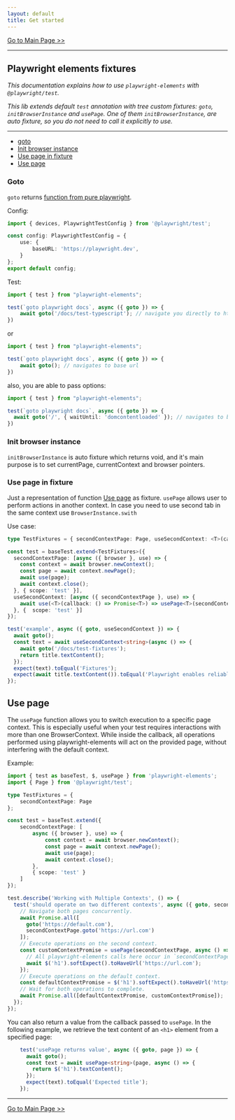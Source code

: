 ```yaml
---
layout: default
title: Get started
---
```

[Go to Main Page >>](./../README.md)
___
## Playwright elements fixtures

*This documentation explains how to use `playwright-elements` with `@playwright/test`.*

*This lib extends default `test` annotation with tree custom fixtures: `goto`, `initBrowserInstance` and `usePage`.
One of them `initBrowserInstance`, are auto fixture, so you do not need to call it explicitly to use.*
___
- [goto](#goto)
- [Init browser instance](#init-browser-instance)
- [Use page in fixture](#use-page-in-fixture)
- [Use page](#use-page)
### Goto

`goto` returns [function from pure playwright](https://playwright.dev/docs/api/class-page#page-goto).

Config:
```ts
import { devices, PlaywrightTestConfig } from '@playwright/test';

const config: PlaywrightTestConfig = {
    use: {
        baseURL: 'https://playwright.dev',
    }
};
export default config;
```
Test:
```ts
import { test } from "playwright-elements";

test(`goto playwright docs`, async ({ goto }) => {
    await goto('/docs/test-typescript'); // navigate you directly to https://playwright.dev/docs/test-typescript
})
```
or
```ts
import { test } from "playwright-elements";

test(`goto playwright docs`, async ({ goto }) => {
    await goto(); // navigates to base url
})
```
also, you are able to pass options:
```ts
import { test } from "playwright-elements";

test(`goto playwright docs`, async ({ goto }) => {
  await goto('/', { waitUntil: 'domcontentloaded' }); // navigates to base url
})

```

### Init browser instance

`initBrowserInstance` is auto fixture which returns void, and it's main purpose is to set currentPage,
currentContext and browser pointers.

### Use page in fixture
Just a representation of function [Use page](#use-page) as fixture.
`usePage` allows user to perform actions in another context. In case you need to use second tab
in the same context use `BrowserInstance.swith`

Use case:
```ts
type TestFixtures = { secondContextPage: Page, useSecondContext: <T>(callback: () => Promise<T>) => Promise<T> };

const test = baseTest.extend<TestFixtures>({
  secondContextPage: [async ({ browser }, use) => {
    const context = await browser.newContext();
    const page = await context.newPage();
    await use(page);
    await context.close();
  }, { scope: 'test' }],
  useSecondContext: [async ({ secondContextPage }, use) => {
    await use(<T>(callback: () => Promise<T>) => usePage<T>(secondContextPage, callback));
  }, {  scope: 'test' }]
});

test('example', async ({ goto, useSecondContext }) => {
  await goto();
  const text = await useSecondContext<string>(async () => {
    await goto('/docs/test-fixtures');
    return title.textContent();
  });
  expect(text).toEqual('Fixtures');
  expect(await title.textContent()).toEqual('Playwright enables reliable end-to-end testing for modern web apps.')
});
```

## Use page
The `usePage` function allows you to switch execution to a specific page context.
This is especially useful when your test requires interactions with more than one BrowserContext.
While inside the callback, all operations performed using playwright-elements will act on the provided page,
without interfering with the default context.


Example:

```ts
import { test as baseTest, $, usePage } from 'playwright-elements';
import { Page } from '@playwright/test';

type TestFixtures = {
    secondContextPage: Page
};

const test = baseTest.extend({
    secondContextPage: [
        async ({ browser }, use) => {
            const context = await browser.newContext();
            const page = await context.newPage();
            await use(page);
            await context.close();
        },
        { scope: 'test' }
    ]
});

test.describe('Working with Multiple Contexts', () => {
  test('should operate on two different contexts', async ({ goto, secondContextPage }) => {
    // Navigate both pages concurrently.
    await Promise.all([
      goto('https://default.com'),
      secondContextPage.goto('https://url.com')
    ]);
    // Execute operations on the second context.
    const customContextPromise = usePage(secondContextPage, async () => {
      // All playwright-elements calls here occur in `secondContextPage`.
      await $('h1').softExpect().toHaveUrl('https://url.com');
    });
    // Execute operations on the default context.
    const defaultContextPromise = $('h1').softExpect().toHaveUrl('https://default.com');
    // Wait for both operations to complete.
    await Promise.all([defaultContextPromise, customContextPromise]);
  });
});
```

You can also return a value from the callback passed to `usePage`.
In the following example, we retrieve the text content of an `<h1>` element from a specified page:

```ts
    test('usePage returns value', async ({ goto, page }) => {
      await goto();
      const text = await usePage<string>(page, async () => {
        return $('h1').textContent();
      });
      expect(text).toEqual('Expected title');
    });
```
___
[Go to Main Page >>](./../README.md)
